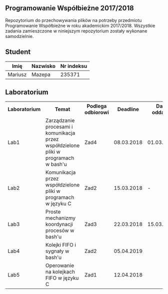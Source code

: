 ## Programowanie Współbieżne 2017/2018

Repozytorium do przechowywania plików na potrzeby przedmiotu Programowanie Współbieżne w roku akademickim 2017/2018. Wszystkie zadania zamieszczone w niniejszym repozytorium zostały wykonane samodzielnie.

## Student

| Imię    | Nazwisko | Nr indeksu |
|---------|----------|------------|
| Mariusz | Mazepa   | 235371     |

## Laboratorium

<table>
	<tr>
      <th>Laboratorium</th>
      <th>Temat</th>
      <th>Podlega odbiorowi</th>
      <th>Deadline</th>
      <th>Data oddania</th>
      <th>Wynik</th>
	</tr>
    <tr>
      <td>Lab1</td>
      <td>Zarządzanie procesami i komunikacja przez współdzielone pliki w programach w bash'u</td>
      <td>Zad4</td>
      <td>08.03.2018</td>
      <td>01.03.2018</td>
      <td>+ Pliki w bash'u</td>
    </tr>
    <tr>
      <td>Lab2</td>
      <td>Komunikacja przez współdzielone pliki w programach w języku C</td>
      <td>Zad2</td>
      <td>15.03.2018</td>
      <td>-</td>
      <td></td>
    </tr>
    <tr>
      <td>Lab3</td>
      <td>Proste mechanizmy koordynacji procesów w bash'u</td>
      <td>Zad3</td>
      <td>22.03.2018</td>
      <td>15.03.2018</td>
      <td>+ szukanie współbieżne</td>
    </tr>
    <tr>
      <td>Lab4</td>
      <td>Kolejki FIFO i sygnały w bash'u</td>
      <td>Zad2</td>
      <td>05.04.2019</td>
      <td></td>
      <td></td>
    </tr>
    <tr>
      <td>Lab5</td>
      <td>Operowanie na kolejkach FIFO w języku C</td>
      <td>Zad1</td>
      <td>12.04.2018</td>
      <td></td>
      <td></td>
    </tr>
</table>
